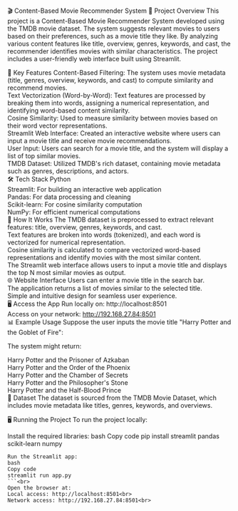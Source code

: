🎬 Content-Based Movie Recommender System
📜 Project Overview
This project is a Content-Based Movie Recommender System developed using the TMDB movie dataset. The system suggests relevant movies to users based on their preferences, such as a movie title they like. By analyzing various content features like title, overview, genres, keywords, and cast, the recommender identifies movies with similar characteristics. The project includes a user-friendly web interface built using Streamlit.<br>

🔧 Key Features
Content-Based Filtering: The system uses movie metadata (title, genres, overview, keywords, and cast) to compute similarity and recommend movies.<br>
Text Vectorization (Word-by-Word): Text features are processed by breaking them into words, assigning a numerical representation, and identifying word-based content similarity.<br>
Cosine Similarity: Used to measure similarity between movies based on their word vector representations.<br>
Streamlit Web Interface: Created an interactive website where users can input a movie title and receive movie recommendations.<br>
User Input: Users can search for a movie title, and the system will display a list of top similar movies.<br>
TMDB Dataset: Utilized TMDB's rich dataset, containing movie metadata such as genres, descriptions, and actors.<br>
🛠️ Tech Stack
Python<br>
Streamlit: For building an interactive web application<br>
Pandas: For data processing and cleaning<br>
Scikit-learn: For cosine similarity computation<br>
NumPy: For efficient numerical computations<br>
🚀 How It Works
The TMDB dataset is preprocessed to extract relevant features: title, overview, genres, keywords, and cast.<br>
Text features are broken into words (tokenized), and each word is vectorized for numerical representation.<br>
Cosine similarity is calculated to compare vectorized word-based representations and identify movies with the most similar content.<br>
The Streamlit web interface allows users to input a movie title and displays the top N most similar movies as output.<br>
🌐 Website Interface
Users can enter a movie title in the search bar.<br>
The application returns a list of movies similar to the selected title.<br>
Simple and intuitive design for seamless user experience.<br>
🖥️ Access the App
Run locally on:
http://localhost:8501<br>
Access on your network:
http://192.168.27.84:8501<br>
📊 Example Usage
Suppose the user inputs the movie title "Harry Potter and the Goblet of Fire":<br>

The system might return:<br>

Harry Potter and the Prisoner of Azkaban<br>
Harry Potter and the Order of the Phoenix<br>
Harry Potter and the Chamber of Secrets<br>
Harry Potter and the Philosopher's Stone<br>
Harry Potter and the Half-Blood Prince<br>
💾 Dataset
The dataset is sourced from the TMDB Movie Dataset, which includes movie metadata like titles, genres, keywords, and overviews.<br>

🖥️ Running the Project
To run the project locally:<br>

Install the required libraries:
bash
Copy code
pip install streamlit pandas scikit-learn numpy  
```<br>
Run the Streamlit app:
bash
Copy code
streamlit run app.py  
```<br>
Open the browser at:
Local access: http://localhost:8501<br>
Network access: http://192.168.27.84:8501<br>

